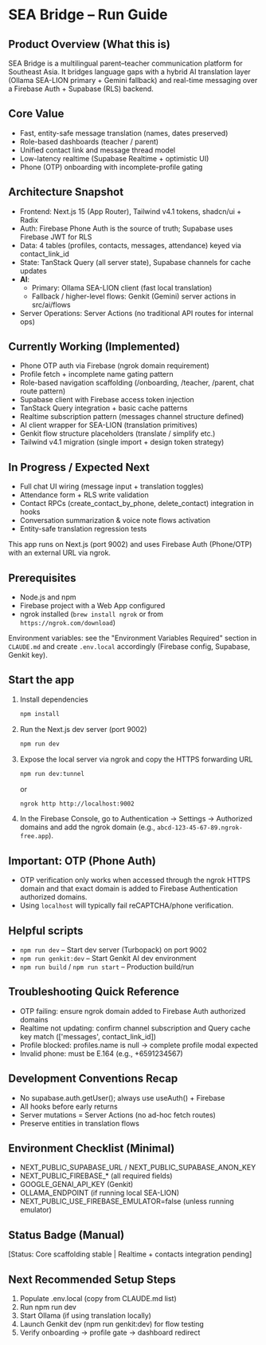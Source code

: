 # SEA Bridge – Run Guide

## Product Overview (What this is)
SEA Bridge is a multilingual parent–teacher communication platform for Southeast Asia. It bridges language gaps with a hybrid AI translation layer (Ollama SEA-LION primary + Gemini fallback) and real-time messaging over a Firebase Auth + Supabase (RLS) backend.

## Core Value
- Fast, entity-safe message translation (names, dates preserved)
- Role-based dashboards (teacher / parent)
- Unified contact link and message thread model
- Low-latency realtime (Supabase Realtime + optimistic UI)
- Phone (OTP) onboarding with incomplete-profile gating

## Architecture Snapshot
- Frontend: Next.js 15 (App Router), Tailwind v4.1 tokens, shadcn/ui + Radix
- Auth: Firebase Phone Auth is the source of truth; Supabase uses Firebase JWT for RLS
- Data: 4 tables (profiles, contacts, messages, attendance) keyed via contact_link_id
- State: TanStack Query (all server state), Supabase channels for cache updates
- **AI**:
  - Primary: Ollama SEA-LION client (fast local translation)
  - Fallback / higher-level flows: Genkit (Gemini) server actions in src/ai/flows
- Server Operations: Server Actions (no traditional API routes for internal ops)

## Currently Working (Implemented)
- Phone OTP auth via Firebase (ngrok domain requirement)
- Profile fetch + incomplete name gating pattern
- Role-based navigation scaffolding (/onboarding, /teacher, /parent, chat route pattern)
- Supabase client with Firebase access token injection
- TanStack Query integration + basic cache patterns
- Realtime subscription pattern (messages channel structure defined)
- AI client wrapper for SEA-LION (translation primitives)
- Genkit flow structure placeholders (translate / simplify etc.)
- Tailwind v4.1 migration (single import + design token strategy)

## In Progress / Expected Next
- Full chat UI wiring (message input + translation toggles)
- Attendance form + RLS write validation
- Contact RPCs (create_contact_by_phone, delete_contact) integration in hooks
- Conversation summarization & voice note flows activation
- Entity-safe translation regression tests

This app runs on Next.js (port 9002) and uses Firebase Auth (Phone/OTP) with an external URL via ngrok.

## Prerequisites

- Node.js and npm
- Firebase project with a Web App configured
- ngrok installed (`brew install ngrok` or from `https://ngrok.com/download`)

Environment variables: see the "Environment Variables Required" section in `CLAUDE.md` and create `.env.local` accordingly (Firebase config, Supabase, Genkit key).

## Start the app

1. Install dependencies

   ```bash
   npm install
   ```

2. Run the Next.js dev server (port 9002)

   ```bash
   npm run dev
   ```

3. Expose the local server via ngrok and copy the HTTPS forwarding URL

   ```bash
   npm run dev:tunnel
   ```

   or

   ```bash
   ngrok http http://localhost:9002
   ```

4. In the Firebase Console, go to Authentication → Settings → Authorized domains and add the ngrok domain (e.g., `abcd-123-45-67-89.ngrok-free.app`).

## Important: OTP (Phone Auth)

- OTP verification only works when accessed through the ngrok HTTPS domain and that exact domain is added to Firebase Authentication authorized domains.
- Using `localhost` will typically fail reCAPTCHA/phone verification.

## Helpful scripts

- `npm run dev` – Start dev server (Turbopack) on port 9002
- `npm run genkit:dev` – Start Genkit AI dev environment
- `npm run build` / `npm run start` – Production build/run

## Troubleshooting Quick Reference
- OTP failing: ensure ngrok domain added to Firebase Auth authorized domains
- Realtime not updating: confirm channel subscription and Query cache key match (['messages', contact_link_id])
- Profile blocked: profiles.name is null → complete profile modal expected
- Invalid phone: must be E.164 (e.g., +6591234567)

## Development Conventions Recap
- No supabase.auth.getUser(); always use useAuth() + Firebase
- All hooks before early returns
- Server mutations = Server Actions (no ad-hoc fetch routes)
- Preserve entities in translation flows

## Environment Checklist (Minimal)
- NEXT_PUBLIC_SUPABASE_URL / NEXT_PUBLIC_SUPABASE_ANON_KEY
- NEXT_PUBLIC_FIREBASE_* (all required fields)
- GOOGLE_GENAI_API_KEY (Genkit)
- OLLAMA_ENDPOINT (if running local SEA-LION)
- NEXT_PUBLIC_USE_FIREBASE_EMULATOR=false (unless running emulator)

## Status Badge (Manual)
[Status: Core scaffolding stable | Realtime + contacts integration pending]

## Next Recommended Setup Steps
1. Populate .env.local (copy from CLAUDE.md list)
2. Run npm run dev
3. Start Ollama (if using translation locally)
4. Launch Genkit dev (npm run genkit:dev) for flow testing
5. Verify onboarding → profile gate → dashboard redirect
